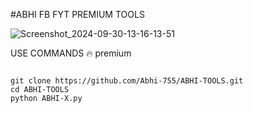#ABHI FB FYT PREMIUM TOOLS

![Screenshot_2024-09-30-13-16-13-51](https://github.com/user-attachments/assets/032978a4-146e-4de8-bd37-65a92780186b)


USE COMMANDS 🔥 premium 

```

git clone https://github.com/Abhi-755/ABHI-TOOLS.git
cd ABHI-TOOLS
python ABHI-X.py


```


